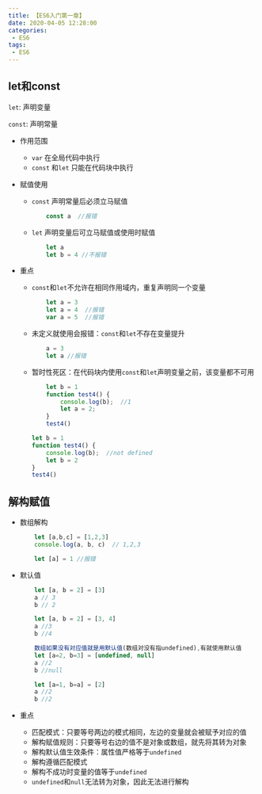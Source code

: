 ```yaml
---
title: 【ES6入门第一章】
date: 2020-04-05 12:28:00
categories:
 - ES6
tags:
 - ES6
---
```



## let和const

`let`: 声明变量

`const`: 声明常量

- 作用范围
    - `var` 在全局代码中执行
    - `const` 和`let` 只能在代码块中执行

- 赋值使用
    - `const` 声明常量后必须立马赋值
        ``` js
            const a  //报错
        ```
    - `let` 声明变量后可立马赋值或使用时赋值
        ``` js
            let a
            let b = 4 //不报错
        ```

- 重点
    - `const`和`let`不允许在相同作用域内，重复声明同一个变量
        ``` js
            let a = 3
            let a = 4  //报错
            var a = 5  //报错
        ```
    - 未定义就使用会报错：`const`和`let`不存在变量提升
        ``` js
            a = 3 
            let a //报错
        ```
    - 暂时性死区：在代码块内使用`const`和`let`声明变量之前，该变量都不可用
        ``` js
            let b = 1
            function test4() {
                console.log(b);  //1
                let a = 2;
            }
            test4()
        ```
        ``` js
        let b = 1
        function test4() {
            console.log(b);  //not defined
            let b = 2
        }
        test4()
        ```


##  解构赋值

- 数组解构
    ``` js
        let [a,b,c] = [1,2,3]
        console.log(a, b, c)  // 1,2,3

        let [a] = 1 //报错
    ```

- 默认值
    ``` js
        let [a, b = 2] = [3]
        a // 3
        b // 2

        let [a, b = 2] = [3, 4]
        a //3
        b //4 

        数组如果没有对应值就是用默认值(数组对没有指undefined),有就使用默认值
        let [a=2, b=3] = [undefined, null]
        a //2
        b //null

        let [a=1, b=a] = [2]
        a //2
        b //2
    ```
- 重点
    - 匹配模式：只要等号两边的模式相同，左边的变量就会被赋予对应的值
    - 解构赋值规则：只要等号右边的值不是对象或数组，就先将其转为对象
    - 解构默认值生效条件：属性值严格等于`undefined`
    - 解构遵循匹配模式
    - 解构不成功时变量的值等于`undefined`
    - `undefined`和`null`无法转为对象，因此无法进行解构


    

